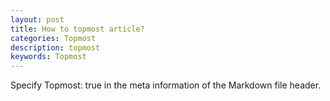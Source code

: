 ```yaml
---
layout: post
title: How to topmost article?
categories: Topmost
description: topmost
keywords: Topmost
---
```


Specify Topmost: true in the meta information of the Markdown file header.